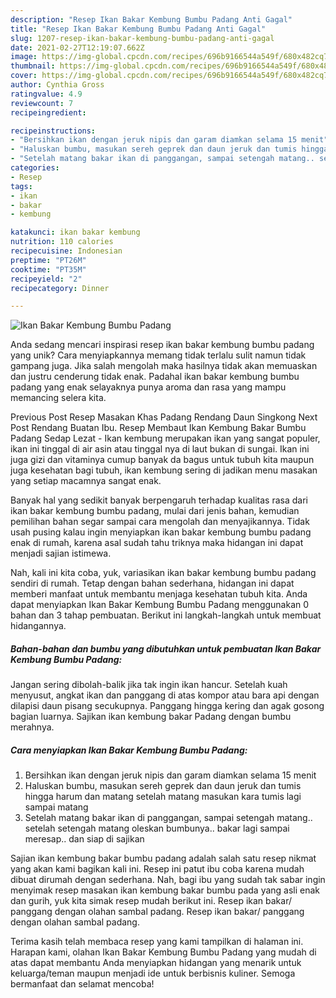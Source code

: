 ```yaml
---
description: "Resep Ikan Bakar Kembung Bumbu Padang Anti Gagal"
title: "Resep Ikan Bakar Kembung Bumbu Padang Anti Gagal"
slug: 1207-resep-ikan-bakar-kembung-bumbu-padang-anti-gagal
date: 2021-02-27T12:19:07.662Z
image: https://img-global.cpcdn.com/recipes/696b9166544a549f/680x482cq70/ikan-bakar-kembung-bumbu-padang-foto-resep-utama.jpg
thumbnail: https://img-global.cpcdn.com/recipes/696b9166544a549f/680x482cq70/ikan-bakar-kembung-bumbu-padang-foto-resep-utama.jpg
cover: https://img-global.cpcdn.com/recipes/696b9166544a549f/680x482cq70/ikan-bakar-kembung-bumbu-padang-foto-resep-utama.jpg
author: Cynthia Gross
ratingvalue: 4.9
reviewcount: 7
recipeingredient:

recipeinstructions:
- "Bersihkan ikan dengan jeruk nipis dan garam diamkan selama 15 menit"
- "Haluskan bumbu, masukan sereh geprek dan daun jeruk dan tumis hingga harum dan matang setelah matang masukan kara tumis lagi sampai matang"
- "Setelah matang bakar ikan di panggangan, sampai setengah matang.. setelah setengah matang oleskan bumbunya.. bakar lagi sampai meresap.. dan siap di sajikan"
categories:
- Resep
tags:
- ikan
- bakar
- kembung

katakunci: ikan bakar kembung 
nutrition: 110 calories
recipecuisine: Indonesian
preptime: "PT26M"
cooktime: "PT35M"
recipeyield: "2"
recipecategory: Dinner

---
```



![Ikan Bakar Kembung Bumbu Padang](https://img-global.cpcdn.com/recipes/696b9166544a549f/680x482cq70/ikan-bakar-kembung-bumbu-padang-foto-resep-utama.jpg)

Anda sedang mencari inspirasi resep ikan bakar kembung bumbu padang yang unik? Cara menyiapkannya memang tidak terlalu sulit namun tidak gampang juga. Jika salah mengolah maka hasilnya tidak akan memuaskan dan justru cenderung tidak enak. Padahal ikan bakar kembung bumbu padang yang enak selayaknya punya aroma dan rasa yang mampu memancing selera kita.

Previous Post Resep Masakan Khas Padang Rendang Daun Singkong Next Post Rendang Buatan Ibu. Resep Membaut Ikan Kembung Bakar Bumbu Padang Sedap Lezat - Ikan kembung merupakan ikan yang sangat populer, ikan ini tinggal di air asin atau tinggal nya di laut bukan di sungai. Ikan ini juga gizi dan vitaminya cumup banyak da bagus untuk tubuh kita maupun juga kesehatan bagi tubuh, ikan kembung sering di jadikan menu masakan yang setiap macamnya sangat enak.

Banyak hal yang sedikit banyak berpengaruh terhadap kualitas rasa dari ikan bakar kembung bumbu padang, mulai dari jenis bahan, kemudian pemilihan bahan segar sampai cara mengolah dan menyajikannya. Tidak usah pusing kalau ingin menyiapkan ikan bakar kembung bumbu padang enak di rumah, karena asal sudah tahu triknya maka hidangan ini dapat menjadi sajian istimewa.


Nah, kali ini kita coba, yuk, variasikan ikan bakar kembung bumbu padang sendiri di rumah. Tetap dengan bahan sederhana, hidangan ini dapat memberi manfaat untuk membantu menjaga kesehatan tubuh kita. Anda dapat menyiapkan Ikan Bakar Kembung Bumbu Padang menggunakan 0 bahan dan 3 tahap pembuatan. Berikut ini langkah-langkah untuk membuat hidangannya.

<!--inarticleads1-->

##### Bahan-bahan dan bumbu yang dibutuhkan untuk pembuatan Ikan Bakar Kembung Bumbu Padang:



Jangan sering dibolah-balik jika tak ingin ikan hancur. Setelah kuah menyusut, angkat ikan dan panggang di atas kompor atau bara api dengan dilapisi daun pisang secukupnya. Panggang hingga kering dan agak gosong bagian luarnya. Sajikan ikan kembung bakar Padang dengan bumbu merahnya. 

<!--inarticleads2-->

##### Cara menyiapkan Ikan Bakar Kembung Bumbu Padang:

1. Bersihkan ikan dengan jeruk nipis dan garam diamkan selama 15 menit
1. Haluskan bumbu, masukan sereh geprek dan daun jeruk dan tumis hingga harum dan matang setelah matang masukan kara tumis lagi sampai matang
1. Setelah matang bakar ikan di panggangan, sampai setengah matang.. setelah setengah matang oleskan bumbunya.. bakar lagi sampai meresap.. dan siap di sajikan


Sajian ikan kembung bakar bumbu padang adalah salah satu resep nikmat yang akan kami bagikan kali ini. Resep ini patut ibu coba karena mudah dibuat dirumah dengan sederhana. Nah, bagi ibu yang sudah tak sabar ingin menyimak resep masakan ikan kembung bakar bumbu pada yang asli enak dan gurih, yuk kita simak resep mudah berikut ini. Resep ikan bakar/ panggang dengan olahan sambal padang. Resep ikan bakar/ panggang dengan olahan sambal padang. 

Terima kasih telah membaca resep yang kami tampilkan di halaman ini. Harapan kami, olahan Ikan Bakar Kembung Bumbu Padang yang mudah di atas dapat membantu Anda menyiapkan hidangan yang menarik untuk keluarga/teman maupun menjadi ide untuk berbisnis kuliner. Semoga bermanfaat dan selamat mencoba!
